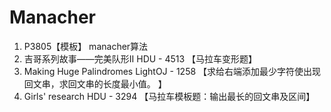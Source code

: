 # Manacher

1. P3805【模板】 manacher算法
2. 吉哥系列故事——完美队形II HDU - 4513 【马拉车变形题】
3. Making Huge Palindromes LightOJ - 1258 【求给右端添加最少字符使出现回文串，求回文串的长度最小值。 】
4. Girls' research HDU - 3294 【马拉车模板题：输出最长的回文串及区间】